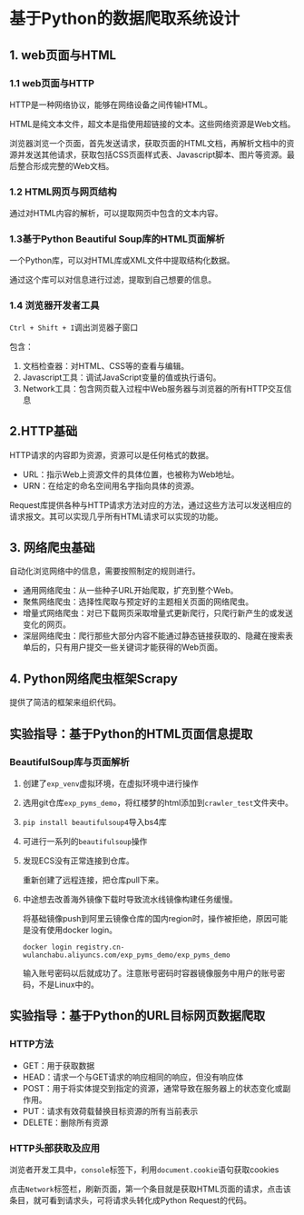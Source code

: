 # 基于Python的数据爬取系统设计
## 1. web页面与HTML

### 1.1 web页面与HTTP

HTTP是一种网络协议，能够在网络设备之间传输HTML。

HTML是纯文本文件，超文本是指使用超链接的文本。这些网络资源是Web文档。

浏览器浏览一个页面，首先发送请求，获取页面的HTML文档，再解析文档中的资源并发送其他请求，获取包括CSS页面样式表、Javascript脚本、图片等资源。最后整合形成完整的Web文档。

### 1.2 HTML网页与网页结构

通过对HTML内容的解析，可以提取网页中包含的文本内容。

### 1.3基于Python Beautiful Soup库的HTML页面解析

一个Python库，可以对HTML库或XML文件中提取结构化数据。

通过这个库可以对信息进行过滤，提取到自己想要的信息。

### 1.4 浏览器开发者工具

`Ctrl + Shift + I`调出浏览器子窗口

包含：

1. 文档检查器：对HTML、CSS等的查看与编辑。
2. Javascript工具：调试JavaScript变量的值或执行语句。
3. Network工具：包含网页载入过程中Web服务器与浏览器的所有HTTP交互信息

## 2.HTTP基础

HTTP请求的内容即为资源，资源可以是任何格式的数据。

- URL：指示Web上资源文件的具体位置，也被称为Web地址。
- URN：在给定的命名空间用名字指向具体的资源。

Request库提供各种与HTTP请求方法对应的方法，通过这些方法可以发送相应的请求报文。其可以实现几乎所有HTML请求可以实现的功能。

## 3. 网络爬虫基础

自动化浏览网络中的信息，需要按照制定的规则进行。

- 通用网络爬虫：从一些种子URL开始爬取，扩充到整个Web。
- 聚焦网络爬虫：选择性爬取与预定好的主题相关页面的网络爬虫。
- 增量式网络爬虫：对已下载网页采取增量式更新爬行，只爬行新产生的或发送变化的网页。
- 深层网络爬虫：爬行那些大部分内容不能通过静态链接获取的、隐藏在搜索表单后的，只有用户提交一些关键词才能获得的Web页面。

## 4. Python网络爬虫框架Scrapy

提供了简洁的框架来组织代码。



## 实验指导：基于Python的HTML页面信息提取

### BeautifulSoup库与页面解析

1. 创建了`exp_venv`虚拟环境，在虚拟环境中进行操作

2. 选用git仓库`exp_pyms_demo`，将红楼梦的html添加到`crawler_test`文件夹中。

3. `pip install beautifulsoup4`导入bs4库

4. 可进行一系列的`beautifulsoup`操作

5. 发现ECS没有正常连接到仓库。

   重新创建了远程连接，把仓库pull下来。

6. 中途想去改善海外镜像下载时导致流水线镜像构建任务缓慢。

   将基础镜像push到阿里云镜像仓库的国内region时，操作被拒绝，原因可能是没有使用docker login。

   `docker login registry.cn-wulanchabu.aliyuncs.com/exp_pyms_demo/exp_pyms_demo`

   输入账号密码以后就成功了。注意账号密码时容器镜像服务中用户的账号密码，不是Linux中的。



## 实验指导：基于Python的URL目标网页数据爬取

### HTTP方法

- GET：用于获取数据
- HEAD：请求一个与GET请求的响应相同的响应，但没有响应体
- POST：用于将实体提交到指定的资源，通常导致在服务器上的状态变化或副作用。
- PUT：请求有效荷载替换目标资源的所有当前表示
- DELETE：删除所有资源

### HTTP头部获取及应用

浏览者开发工具中，`console`标签下，利用`document.cookie`语句获取cookies

点击`Network`标签栏，刷新页面，第一个条目就是获取HTML页面的请求，点击该条目，就可看到请求头，可将请求头转化成Python Request的代码。

